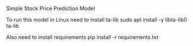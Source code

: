 Simple Stock Price Prediction Model


To run this model in Linux
need to install ta-lib
sudo apt install -y libta-lib0 ta-lib


Also need to install requirements
pip install -r requirements.txt
